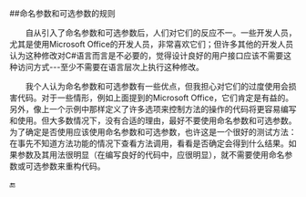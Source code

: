 ##命名参数和可选参数的规则

&emsp;&emsp;自从引入了命名参数和可选参数后，人们对它们的反应不一。一些开发人员，尤其是使用Microsoft Office的开发人员，非常喜欢它们；但许多其他的开发人员认为这种修改对C#语言而言是不必要的，觉得设计良好的用户接口应该不需要这种访问方式---至少不需要在语言层次上执行这种修改。

&emsp;&emsp;我个人认为命名参数和可选参数有一些优点，但我担心对它们的过度使用会损害代码。对于一些情形，例如上面提到的Microsoft Office，它们肯定是有益的。另外，像上一个示例中那样定义了许多选项来控制方法的操作的代码将更容易编写和使用。但大多数情况下，没有合适的理由，最好不要使用命名参数和可选参数。为了确定是否使用应该使用命名参数和可选参数，也许这是一个很好的测试方法：在事先不知道方法功能的情况下查看方法调用，看看是否确定会得到什么结果。如果参数及其用法很明显（在编写良好的代码中，应很明显），就不需要使用命名参数或可选参数来重构代码。


🔚